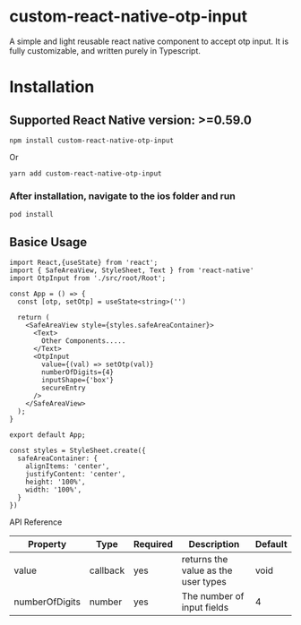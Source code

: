 # custom-react-native-otp-input
A simple and light reusable react native component to accept otp input. It is fully customizable, and written purely in Typescript.

# Installation

## Supported React Native version: >=0.59.0

```
npm install custom-react-native-otp-input
```

Or

```
yarn add custom-react-native-otp-input
```

### After installation, navigate to the ios folder and run

```
pod install
```

## Basice Usage
```
import React,{useState} from 'react';
import { SafeAreaView, StyleSheet, Text } from 'react-native'
import OtpInput from './src/root/Root';

const App = () => {
  const [otp, setOtp] = useState<string>('')
  
  return (
    <SafeAreaView style={styles.safeAreaContainer}>
      <Text>
        Other Components.....
      </Text>
      <OtpInput
        value={(val) => setOtp(val)}
        numberOfDigits={4}
        inputShape={'box'}
        secureEntry
      />
    </SafeAreaView>
  );
}

export default App;

const styles = StyleSheet.create({
  safeAreaContainer: {
    alignItems: 'center',
    justifyContent: 'center',
    height: '100%',
    width: '100%',
  }
})
```

API Reference

| Property      | Type          |  Required | Description | Default |
| ------------- | ------------- | ----------| ------------| ------- |
| value         | callback      |yes        |returns the value as the user types|void|
| numberOfDigits| number        |yes        |The number of input fields | 4 |

